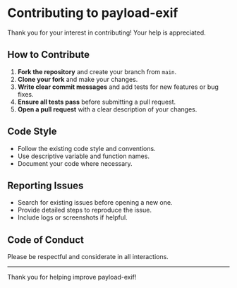 # Contributing to payload-exif

Thank you for your interest in contributing! Your help is appreciated.

## How to Contribute

1. **Fork the repository** and create your branch from `main`.
2. **Clone your fork** and make your changes.
3. **Write clear commit messages** and add tests for new features or bug fixes.
4. **Ensure all tests pass** before submitting a pull request.
5. **Open a pull request** with a clear description of your changes.

## Code Style

- Follow the existing code style and conventions.
- Use descriptive variable and function names.
- Document your code where necessary.

## Reporting Issues

- Search for existing issues before opening a new one.
- Provide detailed steps to reproduce the issue.
- Include logs or screenshots if helpful.

## Code of Conduct

Please be respectful and considerate in all interactions.

---

Thank you for helping improve payload-exif!